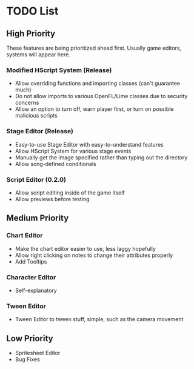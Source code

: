 # TODO List

## High Priority

These features are being prioritized ahead first.
Usually game editors, systems will appear here.

### Modified HScript System (Release)

* Allow overriding functions and importing classes (can't guarantee much)
* Do not allow imports to various OpenFL/Lime classes due to security concerns
* Allow an option to turn off, warn player first, or turn on possible malicious scripts

### Stage Editor (Release)

* Easy-to-use Stage Editor with easy-to-understand features
* Allow HScript System for various stage events
* Manually get the image specified rather than typing out the directory
* Allow song-defined conditionals

### Script Editor (0.2.0)

* Allow script editing inside of the game itself
* Allow previews before testing

## Medium Priority

### Chart Editor

* Make the chart editor easier to use, less laggy hopefully
* Allow right clicking on notes to change their attributes properly
* Add Tooltips

### Character Editor

* Self-explanatory

### Tween Editor

* Tween Editor to tween stuff, simple, such as the camera movement

## Low Priority

* Spritesheet Editor
* Bug Fixes
